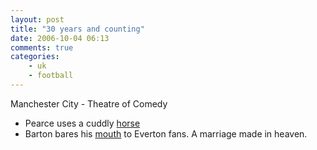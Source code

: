 ```yaml
---
layout: post
title: "30 years and counting"
date: 2006-10-04 06:13
comments: true
categories:
    - uk
    - football
---
```

<p>
Manchester City - Theatre of Comedy
<ul>
<li>Pearce uses a cuddly <a href="http://news.bbc.co.uk/sport1/hi/funny_old_game/5377112.stm">horse</a></li>
<li>Barton bares his <a href="http://news.bbc.co.uk/sport1/hi/football/teams/m/man_city/5395778.stm">mouth</a> to Everton fans. A marriage made in heaven.</li>
</ul>
</p>
